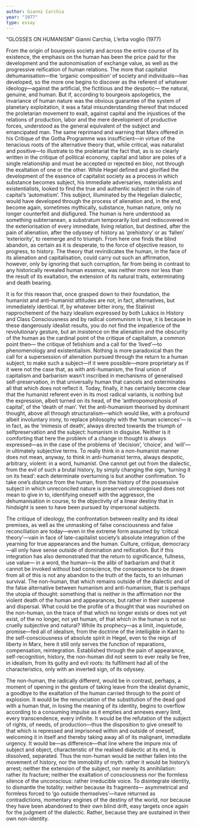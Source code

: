 ```yaml
---
author: Gianni Carchia
year: "1977"
type: essay
---
```

“GLOSSES ON HUMANISM” Gianni Carchia, L’erba voglio (1977)

From the origin of bourgeois society and across the entire course of its existence, the emphasis on the human has been the price paid for the development and the autonomisation of exchange value, as well as the progressive reification of human relations. The more that capitalist dehumanisation—the ‘organic composition’ of society and individuals—has developed, so the more one begins to discover as the referent of whatever ideology—against the artificial, the fictitious and the despotic— the natural, genuine, and human. But if, according to bourgeois apologetics, the invariance of human nature was the obvious guarantee of the system of planetary exploitation, it was a fatal misunderstanding thereof that induced the proletarian movement to exalt, against capital and the injustices of the relations of production, labor and the mere development of productive forces, understood as the general equivalent of the subject and emancipated man. The same reprimand and warning that Marx offered in his Critique of the Gotha Programme was insufficient—in virtue of the tenacious roots of the alternative theory that, while critical, was naturalist and positive—to illustrate to the proletariat the fact that, as is so clearly written in the critique of political economy, capital and labor are poles of a single relationship and must be accepted or rejected en bloc, not through the exaltation of one or the other. While Hegel defined and glorified the development of the essence of capitalist society as a process in which substance becomes subject, his immediate adversaries, materialists and existentialists, looked to find the true and authentic subject in the ruin of capital’s ‘automatism’. This subject, illuminated by the Hegelian dialectic, would have developed through the process of alienation and, in the end, become again, sometimes mythically, substance, human nature, only no longer counterfeit and disfigured. The human is here understood as something subterranean, a substratum temporarily lost and rediscovered in the exteriorisation of every immediate, living relation, but destined, after the pain of alienation, after the odyssey of history as ‘prehistory’ or as ‘fallen’ ‘exteriority’, to reemerge and to triumph. From here one finds the blind abandon, as certain as it is desperate, to the force of objective reason, to progress, to history. The theory that revindicates the human, in the face of its alienation and capitalisation, could carry out such an affirmation, however, only by ignoring that such corruption, far from being in contrast to any historically revealed human essence, was neither more nor less than the result of its exaltation, the extension of its natural traits, exterminating and death bearing. 

It is for this reason that, once grasped down to their foundation, the humanist and anti-humanist attitudes are not, in fact, alternatives, but immediately identical. If, by whatever bitter irony, the Stalinist rapprochement of the hazy idealism expressed by both Lukács in History and Class Consciousness and by radical communism is true, it is because in these dangerously idealist results, you do not find the impatience of the revolutionary gesture, but an insistence on the alienation and the obscurity of the human as the cardinal point of the critique of capitalism, a common point then— the critique of fetishism and a call for the ‘lived’—to phenomenology and existentialism. Nothing is more paradoxical than the call for a supersession of alienation pursued through the return to a human subject, to make such a subject—if it were possible—more proprietary as if it were not the case that, as with anti-humanism, the final union of capitalism and barbarism wasn’t inscribed in mechanisms of generalised self-preservation, in that universally human that cancels and exterminates all that which does not reflect it. Today, finally, it has certainly become clear that the humanist referent even in its most radical variants, is nothing but the expression, albeit turned on its head, of the ‘anthropomorphosis of capital’, of the ‘death of man’. Yet the anti-humanism theorised by dominant thought, above all through structuralism—which would like, with a profound albeit involuntary irony, to replace philosophy with the ‘human sciences’— is in fact, as the ‘mimesis of death’, always directed towards the triumph of selfpreservation and the subject: humanism in disguise. Neither is it comforting that here the problem of a change in thought is always expressed—as in the case of the problems of ‘decision’, ‘choice’, and ‘will’— in ultimately subjective terms. To really think in a non-humanist manner does not mean, anyway, to think in anti-humanist terms, always despotic, arbitrary, violent: in a word, humanist. One cannot get out from the dialectic, from the evil of such a brutal history, by simply changing the sign, ‘turning it on its head’: each determinate overturning is but another confirmation. To take one’s distance from the human, from the history of the possessive subject in which unreconciled nature is preserved unrecognised does not mean to give in to, identifying oneself with the aggressor, the dehumanisation in course, to the objectivity of a linear destiny that in hindsight is seen to have been pursued by impersonal subjects. 

The critique of ideology, the confrontation between reality and its ideal premises, as well as the unmasking of false consciousness and false reconciliation are today—even in the extreme form assumed by ‘critical theory’—vain in face of late-capitalist society’s absolute integration of the yearning for true appearances and the human. Culture, critique, democracy—all only have sense outside of domination and reification. But if this integration has also demonstrated that the return to significance, fullness, use value— in a word, the human—is the alibi of barbarism and that it cannot be invoked without bad conscience, the consequence to be drawn from all of this is not any abandon to the truth of the facts, to an inhuman survival. The non-human, that which remains outside of the dialectic and of the false alternative between humanism and anti-humanism, that is perhaps the utopia of thought: something that is neither in the affirmation nor the violent death of the human and appearances, but rather in their suspense and dispersal. What could be the profile of a thought that was nourished on the non-human, on the trace of that which no longer exists or does not yet exist, of the no longer, not yet human, of that which in the human is not so cruelly subjective and natural? While its prophecy—as a limit, inquietude, promise—fed all of idealism, from the doctrine of the intelligible in Kant to the self-consciousness of absolute spirit in Hegel, even to the reign of liberty in Marx, here it still only serves the function of reparations, compensation, reintegration. Established through the pain of appearance, self-recognition, history, the non-human did not seem to ever really be free, in idealism, from its guilty and evil roots: its fulfilment had all of the characteristics, only with an inverted sign, of its odyssey. 

The non-human, the radically different, would be in contrast, perhaps, a moment of opening in the gesture of taking leave from the idealist dynamic, a goodbye to the exaltation of the human carried through to the point of explosion. It would be the renunciation of the substitution of the dead god with a human that, in losing the meaning of its identity, begins to overflow according to a consuming impulse as it empties and annexes every limit, every transcendence, every infinite. It would be the refutation of the subject of rights, of needs, of production—thus the disposition to give oneself to that which is repressed and imprisoned within and outside of oneself, welcoming it in itself and thereby taking away all of its malignant, immediate urgency. It would be—as difference—that line where the impure mix of subject and object, characteristic of the realised dialectic at its end, is dissolved, separated. Thus the non-human would be neither fallen into the movement of history, nor the immobility of myth: rather it would be history’s arrest; neither the extension of the subject, nor merely its annihilation: rather its fracture; neither the exaltation of consciousness nor the formless silence of the unconscious: rather irreducible voice. To disintegrate identity, to dismantle the totality: neither because its fragments— asymmetrical and formless forced to ‘go outside themselves’—have returned as contradictions, momentary engines of the destiny of the world, nor because they have been abandoned to their own blind drift, easy targets once again for the judgment of the dialectic. Rather, because they are sustained in their own non-identity. 

